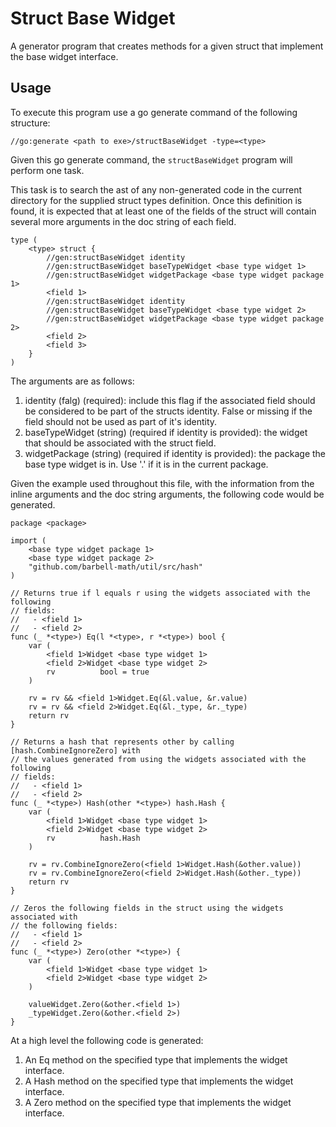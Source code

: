 # Struct Base Widget

A generator program that creates methods for a given struct that implement the
base widget interface.

## Usage

To execute this program use a go generate command of the following structure:

```
//go:generate <path to exe>/structBaseWidget -type=<type>
```

Given this go generate command, the ```structBaseWidget``` program will perform
one task.

This task is to search the ast of any non-generated code in the current
directory for the supplied struct types definition. Once this definition is
found, it is expected that at least one of the fields of the struct will contain
several more arguments in the doc string of each field.

```
type (
    <type> struct {
		//gen:structBaseWidget identity
		//gen:structBaseWidget baseTypeWidget <base type widget 1>
		//gen:structBaseWidget widgetPackage <base type widget package 1>
        <field 1>
		//gen:structBaseWidget identity
		//gen:structBaseWidget baseTypeWidget <base type widget 2>
		//gen:structBaseWidget widgetPackage <base type widget package 2>
        <field 2>
        <field 3>
    }
)
```

The arguments are as follows:

1. identity (falg) (required): include this flag if the associated field should
be considered to be part of the structs identity. False or missing if the field
should not be used as part of it's identity.
2. baseTypeWidget (string) (required if identity is provided): the widget that
should be associated with the struct field.
3. widgetPackage (string) (required if identity is provided): the package the
base type widget is in. Use '.' if it is in the current package.

Given the example used throughout this file, with the information from the
inline arguments and the doc string arguments, the following code would be
generated.

```
package <package>

import (
    <base type widget package 1>
    <base type widget package 2>
	"github.com/barbell-math/util/src/hash"
)

// Returns true if l equals r using the widgets associated with the following
// fields:
//   - <field 1>
//   - <field 2>
func (_ *<type>) Eq(l *<type>, r *<type>) bool {
	var (
		<field 1>Widget <base type widget 1>
		<field 2>Widget <base type widget 2>
		rv          bool = true
	)

	rv = rv && <field 1>Widget.Eq(&l.value, &r.value)
	rv = rv && <field 2>Widget.Eq(&l._type, &r._type)
	return rv
}

// Returns a hash that represents other by calling [hash.CombineIgnoreZero] with
// the values generated from using the widgets associated with the following
// fields:
//   - <field 1>
//   - <field 2>
func (_ *<type>) Hash(other *<type>) hash.Hash {
	var (
		<field 1>Widget <base type widget 1>
		<field 2>Widget <base type widget 2>
		rv          hash.Hash
	)

	rv = rv.CombineIgnoreZero(<field 1>Widget.Hash(&other.value))
	rv = rv.CombineIgnoreZero(<field 2>Widget.Hash(&other._type))
	return rv
}

// Zeros the following fields in the struct using the widgets associated with
// the following fields:
//   - <field 1>
//   - <field 2>
func (_ *<type>) Zero(other *<type>) {
	var (
		<field 1>Widget <base type widget 1>
		<field 2>Widget <base type widget 2>
	)

	valueWidget.Zero(&other.<field 1>)
	_typeWidget.Zero(&other.<field 2>)
}
```

At a high level the following code is generated:

1. An Eq method on the specified type that implements the widget interface.
1. A Hash method on the specified type that implements the widget interface.
1. A Zero method on the specified type that implements the widget interface.
